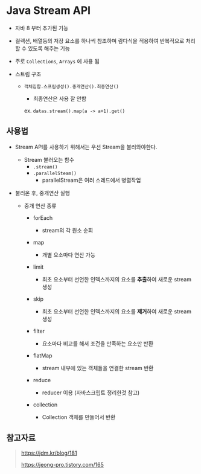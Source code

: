# Java Stream API

- 자바 8 부터 추가된 기능

- 컬렉션, 배열등의 저장 요소를 하나씩 참조하며 람다식을 적용하여 반복적으로 처리할 수 있도록 해주는 기능

- 주로 `Collections`, `Arrays` 에 사용 됨

- 스트림 구조

  - `객체집합.스프림생성().중개연산().최종연산()`

    - 최종연산은 사용 잘 안함

    ex. `datas.stream().map(a -> a+1).get()`

    

## 사용법

- Stream API를 사용하기 위해서는 우선 Stream을 불러와야한다.
  - Stream 불러오는 함수
    - `.stream()`
    - `.parallelSteam()`
      - parallelStream은 여러 스레드에서 병렬작업

- 불러온 후, 중개연산 실행

  - 중개 연산 종류

    - forEach

      - stream의 각 원소 순회

    - map

      - 개별 요소마다 연산 가능

    - limit

      - 최초 요소부터 선언한 인덱스까지의 요소를 **추출**하여 새로운 stream 생성

    - skip

      - 최초 요소부터 선언한 인덱스까지의 요소를 **제거**하여 새로운 stream 생성

    - filter

      - 요소마다 비교를 해서 조건을 만족하는 요소만 반환

    - flatMap

      - stream 내부에 있는 객체들을 연결한 stream 반환

    - reduce

      - reducer 이용 (자바스크립트 정리한것 참고)

    - collection

      - Collection 객체를 만들어서 반환

        

## 참고자료

> https://jdm.kr/blog/181
>
> https://jeong-pro.tistory.com/165
